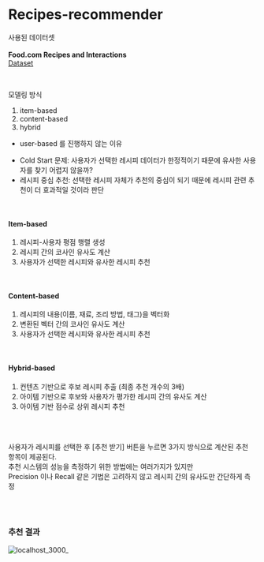 # Recipes-recommender

사용된 데이터셋<br><br>
**Food.com Recipes and Interactions**<br>
[Dataset](https://www.kaggle.com/datasets/shuyangli94/food-com-recipes-and-user-interactions/data?select=RAW_interactions.csv)

<br>

모델링 방식
1. item-based
2. content-based
3. hybrid

* user-based 를 진행하지 않는 이유
- Cold Start 문제: 사용자가 선택한 레시피 데이터가 한정적이기 때문에 유사한 사용자를 찾기 어렵지 않을까?
- 레시피 중심 추천: 선택한 레시피 자체가 추천의 중심이 되기 때문에 레시피 관련 추천이 더 효과적일 것이라 판단

<br>

#### Item-based
1. 레시피-사용자 평점 행렬 생성
2. 레시피 간의 코사인 유사도 계산
3. 사용자가 선택한 레시피와 유사한 레시피 추천

<br>

#### Content-based
1. 레시피의 내용(이름, 재료, 조리 방법, 태그)을 벡터화
2. 변환된 벡터 간의 코사인 유사도 계산
3. 사용자가 선택한 레시피와 유사한 레시피 추천

<br>

#### Hybrid-based
1. 컨텐츠 기반으로 후보 레시피 추출 (최종 추천 개수의 3배)
2. 아이템 기반으로 후보와 사용자가 평가한 레시피 간의 유사도 계산
3. 아이템 기반 점수로 상위 레시피 추천

<br><br>

사용자가 레시피를 선택한 후 [추천 받기] 버튼을 누르면 3가지 방식으로 계산된 추천 항목이 제공된다. <br>
추천 시스템의 성능을 측정하기 위한 방법에는 여러가지가 있지만 <br>
Precision 이나 Recall 같은 기법은 고려하지 않고 레시피 간의 유사도만 간단하게 측정

<br><br>

### 추천 결과 <br>
![localhost_3000_](https://github.com/user-attachments/assets/91fd7c7b-1284-4c40-a0b2-dc14deff7be2)
